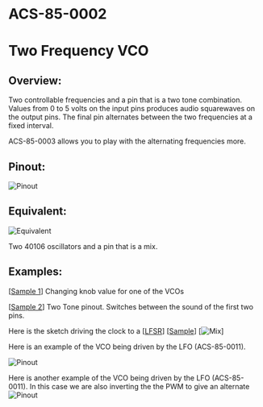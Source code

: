 # ACS-85-0002
Two Frequency VCO
==============

## Overview:
Two controllable frequencies and a pin that is a two tone combination. Values from 0 to 5 volts on the input pins produces audio squarewaves on the output pins.
The final pin alternates between the two frequencies at a fixed interval. 

ACS-85-0003 allows you to play with the alternating frequencies more. 


## Pinout:
![Pinout](https://github.com/robstave/ArduinoComponentSketches/blob/master/ACS-85%20ATTiny85%20sketches/ACS-85-0002/images/ACS-85-0002.png)

## Equivalent:

![Equivalent](https://github.com/robstave/ArduinoComponentSketches/blob/master/ACS-85%20ATTiny85%20sketches/ACS-85-0002/images/ACS-85-0002-overview.png)

Two 40106 oscillators and a pin that is a mix. 

## Examples:

[[Sample 1](https://soundcloud.com/user-692410397/85-0002-q1)] Changing knob value for one of the VCOs

[[Sample 2](https://soundcloud.com/user-692410397/85-0002-q3)] Two Tone pinout.  Switches between the sound of the first two pins. 
 
 Here is the sketch driving the clock to a [[LFSR](https://github.com/robstave/ArduinoComponentSketches/blob/master/ACS-85%20ATTiny85%20sketches/ACS-85-0520)]
[[Sample](https://soundcloud.com/user-692410397/85-0001-0520mix)]
[![Mix](https://github.com/robstave/ArduinoComponentSketches/blob/master/ACS-85%20ATTiny85%20sketches/ACS-85-0520/images/ACS-85-circuit-0002-0520.png)]





Here is an example of the VCO being driven by the LFO (ACS-85-0011).

![Pinout](https://github.com/robstave/ArduinoComponentSketches/blob/master/ACS-85%20ATTiny85%20sketches/ACS-85-0002/images/ACS-85-circuit-0011-0002-1.png)


Here is another example of the VCO being driven by the LFO (ACS-85-0011). In this case we are
also inverting the the PWM to give an alternate 
![Pinout](https://github.com/robstave/ArduinoComponentSketches/blob/master/ACS-85%20ATTiny85%20sketches/ACS-85-0002/images/ACS-85-circuit-0011-0002-2.png)


